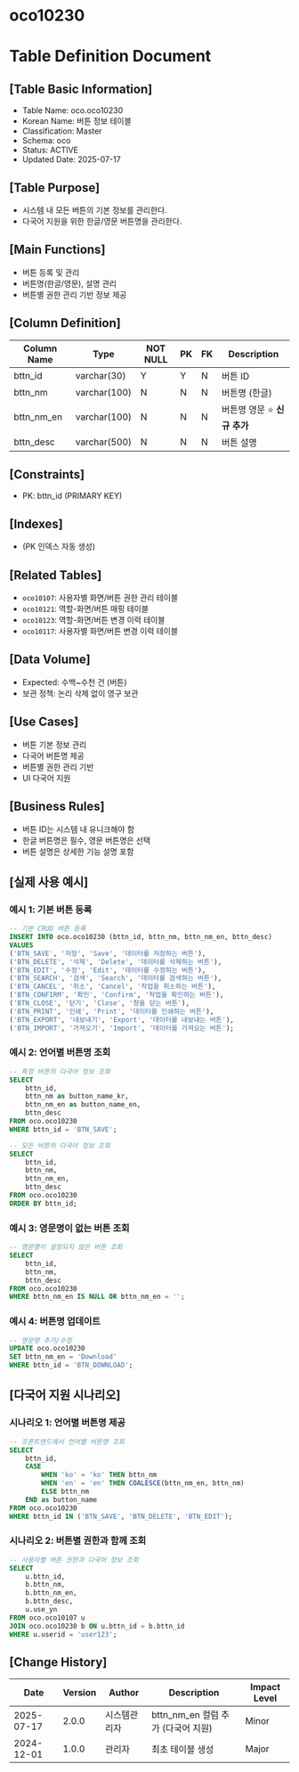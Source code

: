 # oco10230

# Table Definition Document

## [Table Basic Information]
- Table Name: oco.oco10230
- Korean Name: 버튼 정보 테이블
- Classification: Master
- Schema: oco
- Status: ACTIVE
- Updated Date: 2025-07-17

## [Table Purpose]
- 시스템 내 모든 버튼의 기본 정보를 관리한다.
- 다국어 지원을 위한 한글/영문 버튼명을 관리한다.

## [Main Functions]
- 버튼 등록 및 관리
- 버튼명(한글/영문), 설명 관리
- 버튼별 권한 관리 기반 정보 제공

## [Column Definition]

| Column Name | Type | NOT NULL | PK | FK | Description |
|-------------|------|----------|----|----|-------------|
| bttn_id | varchar(30) | Y | Y | N | 버튼 ID |
| bttn_nm | varchar(100) | N | N | N | 버튼명 (한글) |
| bttn_nm_en | varchar(100) | N | N | N | 버튼명 영문 ⭐ **신규 추가** |
| bttn_desc | varchar(500) | N | N | N | 버튼 설명 |

## [Constraints]
- PK: bttn_id (PRIMARY KEY)

## [Indexes]
- (PK 인덱스 자동 생성)

## [Related Tables]
- `oco10107`: 사용자별 화면/버튼 권한 관리 테이블
- `oco10121`: 역할-화면/버튼 매핑 테이블
- `oco10123`: 역할-화면/버튼 변경 이력 테이블
- `oco10117`: 사용자별 화면/버튼 변경 이력 테이블

## [Data Volume]
- Expected: 수백~수천 건 (버튼)
- 보관 정책: 논리 삭제 없이 영구 보관

## [Use Cases]
- 버튼 기본 정보 관리
- 다국어 버튼명 제공
- 버튼별 권한 관리 기반
- UI 다국어 지원

## [Business Rules]
- 버튼 ID는 시스템 내 유니크해야 함
- 한글 버튼명은 필수, 영문 버튼명은 선택
- 버튼 설명은 상세한 기능 설명 포함

## [실제 사용 예시]

### 예시 1: 기본 버튼 등록
```sql
-- 기본 CRUD 버튼 등록
INSERT INTO oco.oco10230 (bttn_id, bttn_nm, bttn_nm_en, bttn_desc) 
VALUES 
('BTN_SAVE', '저장', 'Save', '데이터를 저장하는 버튼'),
('BTN_DELETE', '삭제', 'Delete', '데이터를 삭제하는 버튼'),
('BTN_EDIT', '수정', 'Edit', '데이터를 수정하는 버튼'),
('BTN_SEARCH', '검색', 'Search', '데이터를 검색하는 버튼'),
('BTN_CANCEL', '취소', 'Cancel', '작업을 취소하는 버튼'),
('BTN_CONFIRM', '확인', 'Confirm', '작업을 확인하는 버튼'),
('BTN_CLOSE', '닫기', 'Close', '창을 닫는 버튼'),
('BTN_PRINT', '인쇄', 'Print', '데이터를 인쇄하는 버튼'),
('BTN_EXPORT', '내보내기', 'Export', '데이터를 내보내는 버튼'),
('BTN_IMPORT', '가져오기', 'Import', '데이터를 가져오는 버튼');
```

### 예시 2: 언어별 버튼명 조회
```sql
-- 특정 버튼의 다국어 정보 조회
SELECT 
    bttn_id,
    bttn_nm as button_name_kr,
    bttn_nm_en as button_name_en,
    bttn_desc
FROM oco.oco10230 
WHERE bttn_id = 'BTN_SAVE';

-- 모든 버튼의 다국어 정보 조회
SELECT 
    bttn_id,
    bttn_nm,
    bttn_nm_en,
    bttn_desc
FROM oco.oco10230 
ORDER BY bttn_id;
```

### 예시 3: 영문명이 없는 버튼 조회
```sql
-- 영문명이 설정되지 않은 버튼 조회
SELECT 
    bttn_id,
    bttn_nm,
    bttn_desc
FROM oco.oco10230 
WHERE bttn_nm_en IS NULL OR bttn_nm_en = '';
```

### 예시 4: 버튼명 업데이트
```sql
-- 영문명 추가/수정
UPDATE oco.oco10230 
SET bttn_nm_en = 'Download'
WHERE bttn_id = 'BTN_DOWNLOAD';
```

## [다국어 지원 시나리오]

### 시나리오 1: 언어별 버튼명 제공
```sql
-- 프론트엔드에서 언어별 버튼명 조회
SELECT 
    bttn_id,
    CASE 
        WHEN 'ko' = 'ko' THEN bttn_nm
        WHEN 'en' = 'en' THEN COALESCE(bttn_nm_en, bttn_nm)
        ELSE bttn_nm
    END as button_name
FROM oco.oco10230 
WHERE bttn_id IN ('BTN_SAVE', 'BTN_DELETE', 'BTN_EDIT');
```

### 시나리오 2: 버튼별 권한과 함께 조회
```sql
-- 사용자별 버튼 권한과 다국어 정보 조회
SELECT 
    u.bttn_id,
    b.bttn_nm,
    b.bttn_nm_en,
    b.bttn_desc,
    u.use_yn
FROM oco.oco10107 u
JOIN oco.oco10230 b ON u.bttn_id = b.bttn_id
WHERE u.userid = 'user123';
```

## [Change History]

| Date       | Version | Author | Description                           | Impact Level |
|------------|---------|--------|---------------------------------------|--------------|
| 2025-07-17 | 2.0.0   | 시스템관리자 | bttn_nm_en 컬럼 추가 (다국어 지원)    | Minor        |
| 2024-12-01 | 1.0.0   | 관리자 | 최초 테이블 생성                      | Major        | 